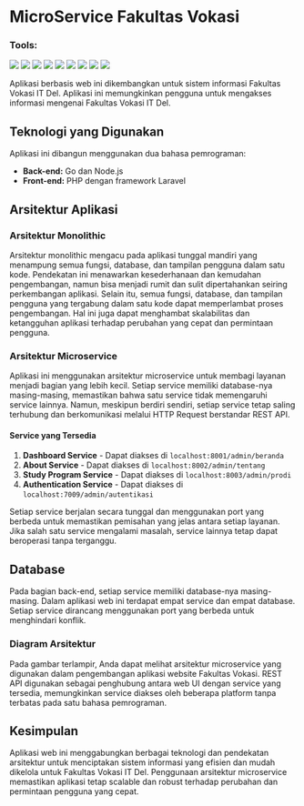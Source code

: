 # MicroService Fakultas Vokasi

### <summary><strong>Tools:</strong></summary>
<p>
    <img src="https://img.shields.io/badge/Back-end-Go-blue?style=flat&logo=go&logoColor=white" />
    <img src="https://img.shields.io/badge/Back-end-Node.js-green?style=flat&logo=node.js&logoColor=white" />
    <img src="https://img.shields.io/badge/Front-end-PHP-orange?style=flat&logo=php&logoColor=white" />
    <img src="https://img.shields.io/badge/Framework-Laravel-red?style=flat&logo=laravel&logoColor=white" />
    <img src="https://img.shields.io/badge/Architecture-Microservices-yellow?style=flat&logo=docker&logoColor=white" />
    <img src="https://img.shields.io/badge/Database-MySQL-blue?style=flat&logo=mysql&logoColor=white" />
    <img src="https://img.shields.io/badge/Service-REST%20API-purple?style=flat&logo=swagger&logoColor=white" />
    <img src="https://img.shields.io/badge/Service-Docker-lightgrey?style=flat&logo=docker&logoColor=white" />
    <img src="https://img.shields.io/badge/Editor-VS%20Code-blue?style=flat&logo=visualstudiocode&logoColor=white" />
</p>

Aplikasi berbasis web ini dikembangkan untuk sistem informasi Fakultas Vokasi IT Del. Aplikasi ini memungkinkan pengguna untuk mengakses informasi mengenai Fakultas Vokasi IT Del. 

## Teknologi yang Digunakan

Aplikasi ini dibangun menggunakan dua bahasa pemrograman:

- **Back-end:** Go dan Node.js
- **Front-end:** PHP dengan framework Laravel

## Arsitektur Aplikasi

### Arsitektur Monolithic

Arsitektur monolithic mengacu pada aplikasi tunggal mandiri yang menampung semua fungsi, database, dan tampilan pengguna dalam satu kode. Pendekatan ini menawarkan kesederhanaan dan kemudahan pengembangan, namun bisa menjadi rumit dan sulit dipertahankan seiring perkembangan aplikasi. Selain itu, semua fungsi, database, dan tampilan pengguna yang tergabung dalam satu kode dapat memperlambat proses pengembangan. Hal ini juga dapat menghambat skalabilitas dan ketangguhan aplikasi terhadap perubahan yang cepat dan permintaan pengguna.

### Arsitektur Microservice

Aplikasi ini menggunakan arsitektur microservice untuk membagi layanan menjadi bagian yang lebih kecil. Setiap service memiliki database-nya masing-masing, memastikan bahwa satu service tidak memengaruhi service lainnya. Namun, meskipun berdiri sendiri, setiap service tetap saling terhubung dan berkomunikasi melalui HTTP Request berstandar REST API.

#### Service yang Tersedia

1. **Dashboard Service** - Dapat diakses di `localhost:8001/admin/beranda`
2. **About Service** - Dapat diakses di `localhost:8002/admin/tentang`
3. **Study Program Service** - Dapat diakses di `localhost:8003/admin/prodi`
4. **Authentication Service** - Dapat diakses di `localhost:7009/admin/autentikasi`

Setiap service berjalan secara tunggal dan menggunakan port yang berbeda untuk memastikan pemisahan yang jelas antara setiap layanan. Jika salah satu service mengalami masalah, service lainnya tetap dapat beroperasi tanpa terganggu.

## Database

Pada bagian back-end, setiap service memiliki database-nya masing-masing. Dalam aplikasi web ini terdapat empat service dan empat database. Setiap service dirancang menggunakan port yang berbeda untuk menghindari konflik.

### Diagram Arsitektur

Pada gambar terlampir, Anda dapat melihat arsitektur microservice yang digunakan dalam pengembangan aplikasi website Fakultas Vokasi. REST API digunakan sebagai penghubung antara web UI dengan service yang tersedia, memungkinkan service diakses oleh beberapa platform tanpa terbatas pada satu bahasa pemrograman.

## Kesimpulan

Aplikasi web ini menggabungkan berbagai teknologi dan pendekatan arsitektur untuk menciptakan sistem informasi yang efisien dan mudah dikelola untuk Fakultas Vokasi IT Del. Penggunaan arsitektur microservice memastikan aplikasi tetap scalable dan robust terhadap perubahan dan permintaan pengguna yang cepat.
